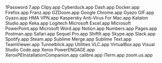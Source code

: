 1Password 7.app
Clipy.app
Cyberduck.app
Dash.app
Docker.app
Firefox.app
Franz.app
GZDoom.app
Google Chrome.app
Gyazo GIF.app
Gyazo.app
HMA VPN.app
Kaspersky Anti-Virus For Mac.app
Katalon Studio.app
Keka.app
Logitech
Microsoft Excel.app
Microsoft PowerPoint.app
Microsoft Word.app
Notion.app
Numbers.app
Pages.app
Postman.app
Safari.app
Sequel Pro.app
ShiftIt.app
Skype.app
Slack.app
Spotify.app
Steam.app
Sublime Merge.app
Sublime Text.app
TeamViewer.app
Tunnelblick.app
Utilities
VLC.app
VirtualBox.app
Visual Studio Code.app
Xerox PowerENGAGE.app
XeroxPEInstallationCompanion.app
calibre.app
iTerm.app
zoom.us.app
